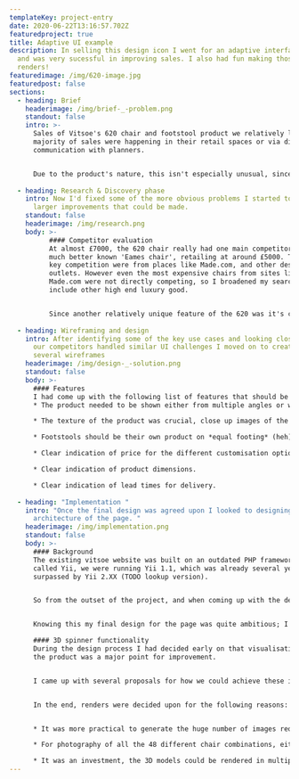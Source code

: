 ```yaml
---
templateKey: project-entry
date: 2020-06-22T13:16:57.702Z
featuredproject: true
title: Adaptive UI example
description: In selling this design icon I went for an adaptive interface design
  and was very sucessful in improving sales. I also had fun making those lovely
  renders!
featuredimage: /img/620-image.jpg
featuredpost: false
sections:
  - heading: Brief
    headerimage: /img/brief-_-problem.png
    standout: false
    intro: >-
      Sales of Vitsoe's 620 chair and footstool product we relatively low. The
      majority of sales were happening in their retail spaces or via direct
      communication with planners.


      Due to the product's nature, this isn't especially unusual, since most people would want to sit in one before purchase. However, since Vitsoe only operated 4 physical shops worldwide, improving online sales was important. 
    
  - heading: Research & Discovery phase
    intro: Now I'd fixed some of the more obvious problems I started to look at
      larger improvements that could be made.
    standout: false
    headerimage: /img/research.png
    body: >-
          #### Competitor evaluation
          At almost £7000, the 620 chair really had one main competitor, the
          much better known 'Eames chair', retailing at around £5000. The other
          key competition were from places like Made.com, and other designer
          outlets. However even the most expensive chairs from sites like
          Made.com were not directly competing, so I broadened my search to
          include other high end luxury good. 


          Since another relatively unique feature of the 620 was it's customisation options, I found the luxury car market to be good case studies to look to.
    
  - heading: Wireframing and design
    intro: After identifying some of the key use cases and looking closely at how
      our competitors handled similar UI challenges I moved on to creating
      several wireframes
    headerimage: /img/design-_-solution.png
    standout: false
    body: >-
      #### Features
      I had come up with the following list of features that should be included in the new interface. 
      * The product needed to be shown either from multiple angles or with a 360 spin

      * The texture of the product was crucial, close up images of the leather needed to be included when choosing colour

      * Footstools should be their own product on *equal footing* (heh) to the chair.

      * Clear indication of price for the different customisation options available. 

      * Clear indication of product dimensions.

      * Clear indication of lead times for delivery.
        
  - heading: "Implementation "
    intro: "Once the final design was agreed upon I looked to designing the
      architecture of the page. "
    headerimage: /img/implementation.png
    standout: false
    body: >-
      #### Background
      The existing vitsoe website was built on an outdated PHP framework
      called Yii, we were running Yii 1.1, which was already several years
      surpassed by Yii 2.XX (TODO lookup version).


      So from the outset of the project, and when coming up with the design it had already been decided we would build the new page in React. We would be building all the functionality required as a self-contained app. In future it was planned that the website would be moved to a new platform and the react app would be easier to migrate in this form. 


      Knowing this my final design for the page was quite ambitious; I would certainly have approached the project differently had it not been decided early on that we would be building it in a new framework.

      #### 3D spinner functionality
      During the design process I had decided early on that visualisation of
      the product was a major point for improvement.


      I came up with several proposals for how we could achieve these improvements, and worked closely with the creative director to ensure that we would be able to source media for this. 


      In the end, renders were decided upon for the following reasons: 


      * It was more practical to generate the huge number of images required to create a smooth spinner. with photography we could have only realistically done a maximum of 8 angles, and that would have been 384 photos. 

      * For photography of all the 48 different chair combinations, either thousands of pounds worth of stock would be needed. Because of Vitsoe's standards, this wouldn't have been used for resale. At best, if the one chair was disassembled and rebuilt, it would tie up several assembly team members and days worth of photographer's and studio time. 

      * It was an investment, the 3D models could be rendered in multiple contexts for different use cases. - After the project was complete they were used in an instagram story promotion for example.
---
```

